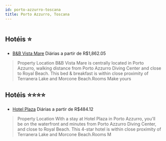 ```yaml
---
id: porto-azzurro-toscana
title: Porto Azzurro, Toscana
---
```


<center><img src="https://assets.cosmos-data.com/1/041d0058af612b0ed40ea6cfe5b4f69b/431632.jpg" alt="" /></center>


## Hotéis ⭐️

-    [B&B Vista Mare](https://www.hurb.com/aud/https://www.hurb.com/hoteis/porto-azzurro/b-b-vista-mare-JNP-JP943402?cmp=18055) Diárias a partir de R$1,862.05
   > Property Location B&amp;B Vista Mare is centrally located in Porto Azzurro, walking distance from Porto Azzurro Diving Center and close to Royal Beach. This bed &amp; breakfast is within close proximity of Terranera Lake and Morcone Beach.Rooms Make yours

## Hotéis ⭐️⭐️⭐️⭐️

-    [Hotel Plaza](https://www.hurb.com/aud/https://www.hurb.com/hoteis/porto-azzurro/hotel-plaza-JNP-JP751176?cmp=18055) Diárias a partir de R$484.12
   > Property Location With a stay at Hotel Plaza in Porto Azzurro, you&apos;ll be on the waterfront and minutes from Porto Azzurro Diving Center, and close to Royal Beach. This 4-star hotel is within close proximity of Terranera Lake and Morcone Beach.Rooms M
